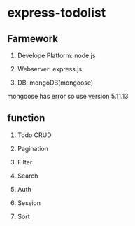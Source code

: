 # express-todolist

## Farmework

1. Develope Platform: node.js

1. Webserver: express.js

1. DB: mongoDB(mongoose)

mongoose has error so use version 5.11.13

## function

1. Todo CRUD

1. Pagination

1. Filter

1. Search

1. Auth

1. Session

1. Sort
